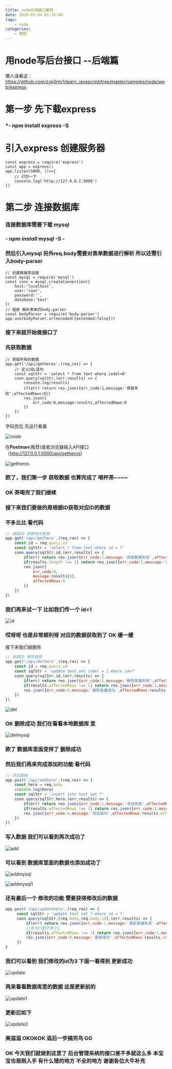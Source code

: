```yaml
---
title: node后端接口案例
date: 2020-03-04 01:33:49
tags:
	- node
categories:
	- 教程
---
```


# 用node写后台接口  --后端篇

懒人请看这：<https://github.com/zxk0nly1/learn_javascript/tree/master/samples/node/web/express> 

# 第一步 先下载express

### *- npm install express  -S

# 引入express  创建服务器

```shell
const express = require('express')
const app = express()
app.listen(5000, ()=>{
    // 打印一下
    console.log('http://127.0.0.1:5000')
})
```

# 第二步 连接数据库

### 连接数据库需要下载  **mysql**

### - *npm install* **mysql** -S **-**

### 然后引入mysql  另外req.body需要对表单数据进行解析 所以还需引入body-parser

```shell
// 创建数据库连接
const mysql = require('mysql')
const conn = mysql.createConnection({
    host:'localhost',
    user:'root',
    password:'',
    database:'test'
})
// 祖册 解析表单的body-parser
const bodyParser = require('body-parser')
app.use(bodyParser.urlencoded({extended:false}))
```

### 接下来就开始做接口了

### 先获取数据

```shell
// 获取所有的数据
app.get('/api/getheros',(req,res) => {
    // 定义SQL语句
    const sqlStr = 'select * from text where isdel=0'
    conn.query(sqlStr,(err,results) => {
        console.log(results)
        if(err) return res.json({err_code:1,message:'获取失败',affectedRows:0})
        res.json({
            err_code:0,message:results,affectedRows:0
        })
    })
})
```

字码完后 先运行看看

 ![node](https://img-blog.csdn.net/20180904194937622?watermark/2/text/aHR0cHM6Ly9ibG9nLmNzZG4ubmV0L1hsNDI3Nw==/font/5a6L5L2T/fontsize/400/fill/I0JBQkFCMA==/dissolve/70)

在**Postman**(推荐)或者浏览器输入API接口 （http://127.0.0.1:5000/api/getheros)

![getheros](https://img-blog.csdn.net/20180904201027382?watermark/2/text/aHR0cHM6Ly9ibG9nLmNzZG4ubmV0L1hsNDI3Nw==/font/5a6L5L2T/fontsize/400/fill/I0JBQkFCMA==/dissolve/70)



### 欧了，我们第一步 获取数据 也算完成了  喝杯茶~~~~

### OK 茶喝完了我们继续



<!--more-->

### 接下来我们要做的是根据ID获取对应ID的数据

### 不多比比 看代码

```javascript
// 根据ID 获取相关数据
app.get('/api/gethero',(req,res) => {
    const id = req.query.id
    const sqlStr = 'select * from text where id = ?' 
    conn.query(sqlStr,id,(err,results) => {
        if(err) return res.json({err_code:1,message:'获取数据失败',affectedRows:0})
        if(results.length !== 1) return res.json({err_code:1,message:'数据不存在',affectedRows:0})
        res.json({
            err_code:0,
            message:results[0],
            affectedRows:0
        })
    })
}）
```

### 我们再来试一下 比如我们传一个 id=1

![id](https://img-blog.csdn.net/20180904201410963?watermark/2/text/aHR0cHM6Ly9ibG9nLmNzZG4ubmV0L1hsNDI3Nw==/font/5a6L5L2T/fontsize/400/fill/I0JBQkFCMA==/dissolve/70)

### 哎呀呀 也是非常顺利呀 对应的数据获取到了 OK 缓一缓

接下来我们做删除 

```javascript
// 根据ID 删除数据
app.get('/api/delhero',(req,res) => {
    const id = req.query.id
    const sqlStr = 'update text set isdel = 1 where id=?'
    conn.query(sqlStr,id,(err,results) => {
        if(err) return res.json({err_code:1,message:'删除英雄失败',affectedRows:0})
        if(results.affectedRows !== 1) return res.json({err_code:1,message:'删除英雄失败',affectedRows:0})
        res.json({err_code:0,message:'删除英雄成功',affectedRows:results.affectedRows})
    })
})
```

![del](https://img-blog.csdn.net/20180904204144268?watermark/2/text/aHR0cHM6Ly9ibG9nLmNzZG4ubmV0L1hsNDI3Nw==/font/5a6L5L2T/fontsize/400/fill/I0JBQkFCMA==/dissolve/70)

### OK 删除成功 我们在看看本地数据库 里

![delmysql](https://img-blog.csdn.net/2018090420490614?watermark/2/text/aHR0cHM6Ly9ibG9nLmNzZG4ubmV0L1hsNDI3Nw==/font/5a6L5L2T/fontsize/400/fill/I0JBQkFCMA==/dissolve/70)

### 欧了  数据库里面变样了 删除成功

 

### 然后我们再来完成添加的功能 看代码

```javascript
// 添加数据
app.post('/api/addhero',(req,res) => {
    const hero = req.body
    console.log(hero)
    const sqlStr = 'insert into text set ?'
    conn.query(sqlStr,hero,(err,results) => {
        if(err) return res.json({err_code:1,message:'添加失败',affectedRows:0})
        if(results.affectedRows !== 1) return res.json({err_code:1,message:'添加失败',affectedRows:0})
        res.json({err_code:0,message:'添加成功',affectedRows:results.affectedRows})
    })
})
```

### 写入数据 我们可以看到再次成功了

![add](https://img-blog.csdn.net/20180905094932632?watermark/2/text/aHR0cHM6Ly9ibG9nLmNzZG4ubmV0L1hsNDI3Nw==/font/5a6L5L2T/fontsize/400/fill/I0JBQkFCMA==/dissolve/70)

### 可以看到 数据库里面的数据也添加成功了

![addmysql](https://img-blog.csdn.net/20180905095048755?watermark/2/text/aHR0cHM6Ly9ibG9nLmNzZG4ubmV0L1hsNDI3Nw==/font/5a6L5L2T/fontsize/400/fill/I0JBQkFCMA==/dissolve/70)

![addmysql1](https://img-blog.csdn.net/2018090509512235?watermark/2/text/aHR0cHM6Ly9ibG9nLmNzZG4ubmV0L1hsNDI3Nw==/font/5a6L5L2T/fontsize/400/fill/I0JBQkFCMA==/dissolve/70)

### 还有最后一个  修改的功能  需要获得修改后的数据

```javascript
app.post('/api/updatehero',(req,res) => {
     const sqlStr = 'update text set ? where id = ?'
     conn.query(sqlStr,[req.body,req.body.id],(err,results) => {
         if(err) return res.json({err_code:1,message:'更新英雄失败',affevtedRows:0})
         //影响行数不等于1
         if(results.affectedRows !== 1) return res.json({err_code:1,message:'更新的英雄不存在',affectedRows:0})
         res.json({err_code:0,message:'更新成功',affectedRows:results.affectedRows})
     })
}
```

### 我们可以看到 我们修改的id为3  下面一看得到 更新成功

![update](https://img-blog.csdn.net/20180904212745189?watermark/2/text/aHR0cHM6Ly9ibG9nLmNzZG4ubmV0L1hsNDI3Nw==/font/5a6L5L2T/fontsize/400/fill/I0JBQkFCMA==/dissolve/70)

### 再来看看数据库里的数据 这是更新前的

![update1](https://img-blog.csdn.net/20180904212957686?watermark/2/text/aHR0cHM6Ly9ibG9nLmNzZG4ubmV0L1hsNDI3Nw==/font/5a6L5L2T/fontsize/400/fill/I0JBQkFCMA==/dissolve/70)

### 更新后如下

![update2](https://img-blog.csdn.net/20180904213225954?watermark/2/text/aHR0cHM6Ly9ibG9nLmNzZG4ubmV0L1hsNDI3Nw==/font/5a6L5L2T/fontsize/400/fill/I0JBQkFCMA==/dissolve/70)

### 美滋滋  OKOKOK  追后一步搞完鸟  GG

### OK 今天我们就做到这里了 后台管理系统的接口差不多就这么多 本宝宝也是刚入手 有什么错的地方 不全的地方 谢谢各位大牛补充
